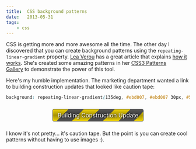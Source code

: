 ```yaml
---
title:  CSS background patterns
date:   2013-05-31
tags:
    - css
---
```


CSS is getting more and more awesome all the time. The other day I discovered that you can create background patterns using the `repeating-linear-gradient` property. <a href="http://lea.verou.me" target="_blank">Lea Verou</a> has a great article that explains <a href="http://24ways.org/2011/css3-patterns-explained/" target="_blank">how it works</a>. She's created some amazing patterns in her <a href="http://lea.verou.me/css3patterns/" target="_blank">CSS3 Patterns Gallery</a> to demonstrate the power of this tool.

Here's my humble implementation. The marketing department wanted a link to building construction updates that looked like caution tape:

```css
background: repeating-linear-gradient(135deg, #ebd007, #ebd007 30px, #555 30px, #555 60px);
```

<div style="width: 250px; margin: 24px auto;"><a style="background: -webkit-repeating-linear-gradient(135deg, #ebd007, #ebd007 30px, #555 30px, #555 60px); background: repeating-linear-gradient(135deg, #ebd007, #ebd007 30px, #555 30px, #555 60px); border: 1px solid #555; border-radius: 4px; -moz-border-radius: 4px; -webkit-border-radius: 4px; color: #fff; cursor: pointer; display: block; font-size: 16px; margin: 5px 0px; text-align: center; text-decoration: none; text-shadow: 1px 1px 3px #000;"><span style="background: -webkit-linear-gradient(top, rgba(0,0,0,0) 0%, rgba(0,0,0,0.3) 50%, rgba(0,0,0,0) 100%); background: linear-gradient(0deg, rgba(0,0,0,0) 0%, rgba(0,0,0,0.3) 50%, rgba(0,0,0,0) 100%); display: block; padding: 6px 12px;">Building Construction Update</span></a></div>

I know it's not pretty... it's caution tape. But the point is you can create cool patterns without having to use images :).
